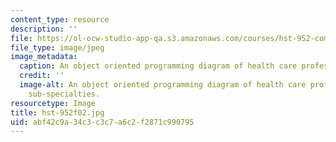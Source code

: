 ```yaml
---
content_type: resource
description: ''
file: https://ol-ocw-studio-app-qa.s3.amazonaws.com/courses/hst-952-computing-for-biomedical-scientists-fall-2002/abf42c9a34c3c3c7a6c2f2871c990795_hst-952f02.jpg
file_type: image/jpeg
image_metadata:
  caption: An object oriented programming diagram of health care professions and sub-specialties.
  credit: ''
  image-alt: An object oriented programming diagram of health care professions and
    sub-specialties.
resourcetype: Image
title: hst-952f02.jpg
uid: abf42c9a-34c3-c3c7-a6c2-f2871c990795
---
```

